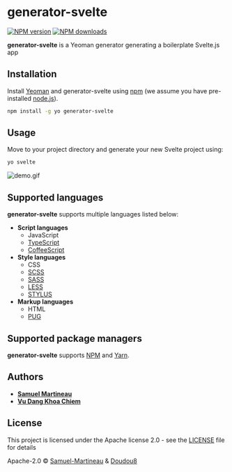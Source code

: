 # generator-svelte

[![NPM version][npm-version-image]][npm-url] [![NPM downloads][npm-downloads-image]][npm-url]

**generator-svelte** is a Yeoman generator generating a boilerplate Svelte.js app

## Installation

Install [Yeoman](http://yeoman.io) and generator-svelte using [npm](https://www.npmjs.com/) (we assume you have pre-installed [node.js](https://nodejs.org/)).

```bash
npm install -g yo generator-svelte
```

## Usage

Move to your project directory and generate your new Svelte project using:

```bash
yo svelte
```

![demo.gif](https://raw.githubusercontent.com/Samuel-Martineau/generator-svelte/master/demo.gif)

## Supported languages

**generator-svelte** supports multiple languages listed below:

- **Script languages**
  - JavaScript
  - [TypeScript](https://www.typescriptlang.org/)
  - [CoffeeScript](https://coffeescript.org/)
- **Style languages**
  - CSS
  - [SCSS](https://sass-lang.com/)
  - [SASS](https://sass-lang.com/)
  - [LESS](http://lesscss.org/)
  - [STYLUS](https://stylus-lang.com/)
- **Markup languages**
  - HTML
  - [PUG](https://pugjs.org/api/getting-started.html)

## Supported package managers

**generator-svelte** supports [NPM](https://www.npmjs.com/) and [Yarn](https://yarnpkg.com/).

## Authors

- **[Samuel Martineau](https://github.com/Samuel-Martineau/)**
- **[Vu Dang Khoa Chiem](https://github.com/Doudou8)**

## License

This project is licensed under the Apache license 2.0 - see the [LICENSE](https://github.com/Samuel-Martineau/generator-svelte/blob/master/LICENSE.md) file for details

Apache-2.0 © [Samuel-Martineau](https://github.com/Samuel-Martineau/) & [Doudou8](https://github.com/Doudou8)

[npm-version-image]: https://badge.fury.io/js/generator-svelte.svg
[npm-downloads-image]: https://img.shields.io/npm/dt/generator-svelte?label=NPM%20downloads
[npm-url]: https://npmjs.org/package/generator-svelte
